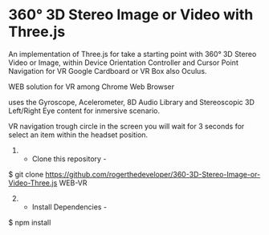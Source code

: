# 360° 3D Stereo Image or Video with Three.js

An implementation of Three.js for take a starting point with 360° 3D Stereo Video or Image, within Device Orientation Controller and Cursor Point Navigation for VR Google Cardboard or VR Box also Oculus.

WEB solution for VR among Chrome Web Browser

uses the Gyroscope, Acelerometer, 8D Audio Library
and Stereoscopic 3D Left/Right Eye content for inmersive scenario.

VR navigation trough circle in the screen
you will wait for 3 seconds for select an item within the headset position.

1.  - Clone this repository -

$ git clone https://github.com/rogerthedeveloper/360-3D-Stereo-Image-or-Video-Three.js WEB-VR


2. - Install Dependencies -

$ npm install

